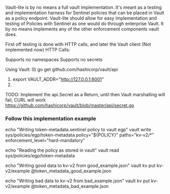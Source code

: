 Vault-lite is by no means a full vault implementation. It's meant as a
testing and implementation harness for Sentinel policies that can be
placed in Vault as a policy endpoint. Vault-lite should allow for easy
implementation and testing of Policies with Sentinel as one would do through
enterprise Vault. It by no means implements any of the other enforcement
components vault does.

First off testing is done with HTTP calls, and later the Vault client (Not implemented now)
HTTP Calls:

Supports no namespaces
Supports no secrets

Using Vault:
0) go get github.com/hashicorp/vault/api
1) export VAULT_ADDR="http://127.0.0.1:8001"
2)

TODO:
Implement the api.Secret as a Return, until then Vault marshalling will fail, CURL will work
https://github.com/hashicorp/vault/blob/master/api/secret.go


### Follow this implementation example
echo "Writing token-metadata.sentinel policy to vault egp"
vault write sys/policies/egp/token-metadata policy="${POLICY}" paths="kv-v2/*" enforcement_level="hard-mandatory"

echo "Reading the policy as stored in vault"
vault read sys/policies/egp/token-metadata

echo "Writing good data to kv-v2 from good_example.json"
vault kv put kv-v2/example @token_metadata_good_example.json

echo "Writing bad data to kv-v2 from bad_example.json"
vault kv put kv-v2/example @token_metadata_bad_example.json
